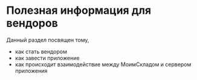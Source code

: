 # Полезная информация для вендоров

Данный раздел посвящен тому, 

* как стать вендором
* как завести приложение
* как происходит взаимодействие между МоимСкладом и сервером приложения
